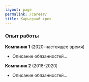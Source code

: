 ```yaml
---
layout: page
permalink: /career/
title: Карьерный трек
---
```


### Опыт работы

**Компания 1** (2020-настоящее время)  
- Описание обязанностей...

**Компания 2** (2018-2020)  
- Описание обязанностей...